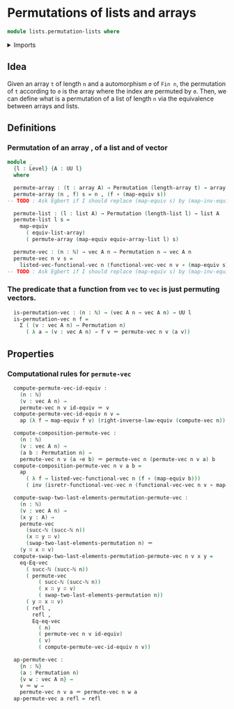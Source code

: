# Permutations of lists and arrays

```agda
module lists.permutation-lists where
```

<details><summary>Imports</summary>

```agda
open import elementary-number-theory.natural-numbers

open import foundation.coproduct-types
open import foundation.dependent-pair-types
open import foundation.equivalences
open import foundation.functions
open import foundation.identity-types
open import foundation.unit-type
open import foundation.universe-levels

open import linear-algebra.vectors

open import lists.arrays
open import lists.lists

open import univalent-combinatorics.involution-standard-finite-types
open import univalent-combinatorics.permutations-standard-finite-types
open import univalent-combinatorics.standard-finite-types
```

</details>

## Idea

Given an array `t` of length `n` and a automorphism `σ` of `Fin n`, the
permutation of `t` according to `σ` is the array where the index are permuted by
`σ`. Then, we can define what is a permutation of a list of length `n` via the
equivalence between arrays and lists.

## Definitions

### Permutation of an array , of a list and of vector

```agda
module _
  {l : Level} {A : UU l}
  where

  permute-array : (t : array A) → Permutation (length-array t) → array A
  permute-array (n , f) s = n , (f ∘ (map-equiv s))
-- TODO : Ask Egbert if I should replace (map-equiv s) by (map-inv-equiv s)

  permute-list : (l : list A) → Permutation (length-list l) → list A
  permute-list l s =
    map-equiv
      ( equiv-list-array)
      ( permute-array (map-equiv equiv-array-list l) s)

  permute-vec : (n : ℕ) → vec A n → Permutation n → vec A n
  permute-vec n v s =
    listed-vec-functional-vec n (functional-vec-vec n v ∘ (map-equiv s))
-- TODO : Ask Egbert if I should replace (map-equiv s) by (map-inv-equiv s)
```

### The predicate that a function from `vec` to `vec` is just permuting vectors.

```agda
  is-permutation-vec : (n : ℕ) → (vec A n → vec A n) → UU l
  is-permutation-vec n f =
    Σ ( (v : vec A n) → Permutation n)
      ( λ a → (v : vec A n) → f v ＝ permute-vec n v (a v))
```

## Properties

### Computational rules for `permute-vec`

```agda
  compute-permute-vec-id-equiv :
    (n : ℕ)
    (v : vec A n) →
    permute-vec n v id-equiv ＝ v
  compute-permute-vec-id-equiv n v =
    ap (λ f → map-equiv f v) (right-inverse-law-equiv (compute-vec n))

  compute-composition-permute-vec :
    (n : ℕ)
    (v : vec A n) →
    (a b : Permutation n) →
    permute-vec n v (a ∘e b) ＝ permute-vec n (permute-vec n v a) b
  compute-composition-permute-vec n v a b =
    ap
      ( λ f → listed-vec-functional-vec n (f ∘ (map-equiv b)))
      ( inv (isretr-functional-vec-vec n (functional-vec-vec n v ∘ map-equiv a)))

  compute-swap-two-last-elements-permutation-permute-vec :
    (n : ℕ)
    (v : vec A n) →
    (x y : A) →
    permute-vec
      (succ-ℕ (succ-ℕ n))
      (x ∷ y ∷ v)
      (swap-two-last-elements-permutation n) ＝
    (y ∷ x ∷ v)
  compute-swap-two-last-elements-permutation-permute-vec n v x y =
    eq-Eq-vec
      ( succ-ℕ (succ-ℕ n))
      ( permute-vec
          ( succ-ℕ (succ-ℕ n))
          ( x ∷ y ∷ v)
          ( swap-two-last-elements-permutation n))
      ( y ∷ x ∷ v)
      ( refl ,
        refl ,
        Eq-eq-vec
          ( n)
          ( permute-vec n v id-equiv)
          ( v)
          ( compute-permute-vec-id-equiv n v))

  ap-permute-vec :
    {n : ℕ}
    (a : Permutation n)
    {v w : vec A n} →
    v ＝ w →
    permute-vec n v a ＝ permute-vec n w a
  ap-permute-vec a refl = refl
```
